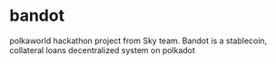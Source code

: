 # bandot
polkaworld hackathon project from Sky team. Bandot is a stablecoin, collateral loans decentralized system on polkadot
